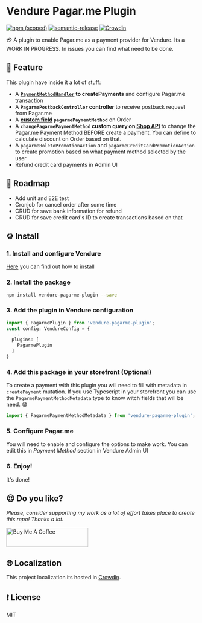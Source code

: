 # Vendure Pagar.me Plugin

[![npm (scoped)](https://img.shields.io/npm/v/vendure-pagarme-plugin.svg)](https://www.npmjs.com/package/vendure-pagarme-plugin)
[![semantic-release](https://img.shields.io/badge/%20%20%F0%9F%93%A6%F0%9F%9A%80-semantic--release-e10079.svg)](https://github.com/semantic-release/semantic-release)
[![Crowdin](https://badges.crowdin.net/vendure-pagarme-plugin/localized.svg)](https://crowdin.com/project/vendure-pagarme-plugin)

💳 A plugin to enable Pagar.me as a payment provider for Vendure. Its a WORK IN PROGRESS. In issues you can find what need to be done.

## 🌟 Feature
This plugin have inside it a lot of stuff:
- A **[`PaymentMethodHandler`](https://www.vendure.io/docs/typescript-api/payment/payment-method-handler/) to createPayments** and configure Pagar.me transaction
- A **`PagarmePostbackController` controller** to receive postback request from Pagar.me
- A **[custom field](https://www.vendure.io/docs/developer-guide/customizing-models/#customizing-models-with-custom-fields) `pagarmePaymentMethod`** on Order
- A **`changePagarmePaymentMethod` custom query on [Shop API](https://www.vendure.io/docs/storefront/shop-api-guide/)** to change the Pagar.me Payment Method BEFORE create a payment. You can define to calculate discount on Order based on that.
- A `pagarmeBoletoPromotionAction` and `pagarmeCreditCardPromotionAction` to create promotion based on what payment method selected by the user
- Refund credit card payments in Admin UI

## 🚩 Roadmap
- Add unit and E2E test
- Cronjob for cancel order after some time
- CRUD for save bank information for refund
- CRUD for save credit card's ID to create transactions based on that

## ⚙️ Install
### 1. Install and configure Vendure
[Here](https://www.vendure.io/docs/getting-started/) you can find out how to install

### 2. Install the package
```bash
npm install vendure-pagarme-plugin --save
```

### 3. Add the plugin in Vendure configuration
```typescript
import { PagarmePlugin } from 'vendure-pagarme-plugin';
const config: VendureConfig = {
  ...
  plugins: [
    PagarmePlugin
  ]
}
```

### 4. Add this package in your storefront (Optional)
To create a payment with this plugin you will need to fill with metadata in `createPayment` mutation. If you use Typescript in your storefront you can use the `PagarmePaymentMethodMetadata` type to know witch fields that will be need. 😁

```typescript
import { PagarmePaymentMethodMetadata } from 'vendure-pagarme-plugin';
```

### 5. Configure Pagar.me
You will need to enable and configure the options to make work. You can edit this in _Payment Method_ section in Vendure Admin UI

### 6. Enjoy!
It's done!

## 😍 Do you like?
*Please, consider supporting my work as a lot of effort takes place to create this repo! Thanks a lot.*

<a href="https://www.buymeacoffee.com/jonycelio" target="_blank"><img src="https://cdn.buymeacoffee.com/buttons/default-yellow.png" alt="Buy Me A Coffee" style="height: 51px !important;width: 217px !important;" ></a>

## 🌐 Localization
This project localization its hosted in [Crowdin](https://crowdin.com/project/vendure-pagarme-plugin).

## ❗️ License
MIT 